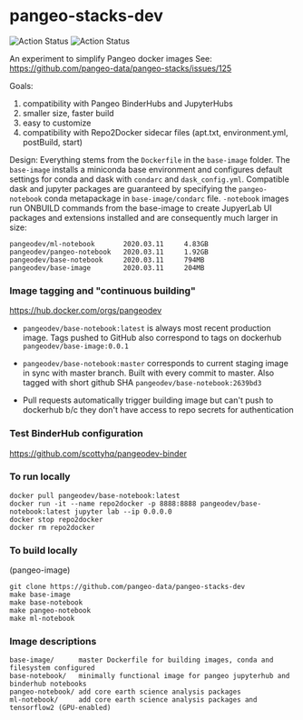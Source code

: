 # pangeo-stacks-dev

![Action Status](https://github.com/pangeo-data/pangeo-stacks-dev/workflows/Staging/badge.svg) ![Action Status](https://github.com/pangeo-data/pangeo-stacks-dev/workflows/Production/badge.svg)

An experiment to simplify Pangeo docker images
See: https://github.com/pangeo-data/pangeo-stacks/issues/125

Goals:
1) compatibility with Pangeo BinderHubs and JupyterHubs
2) smaller size, faster build
3) easy to customize
4) compatibility with Repo2Docker sidecar files (apt.txt, environment.yml, postBuild, start)

Design:
Everything stems from the `Dockerfile` in the `base-image` folder. The `base-image` installs a miniconda base environment and configures default settings for conda and dask with `condarc` and `dask_config.yml`. Compatible dask and jupyter packages are guaranteed by specifying the `pangeo-notebook` conda metapackage in `base-image/condarc` file. `-notebook` images run ONBUILD commands from the base-image to create JupyerLab UI packages and extensions installed and are consequently much larger in size:
```
pangeodev/ml-notebook       2020.03.11     4.83GB
pangeodev/pangeo-notebook   2020.03.11     1.92GB
pangeodev/base-notebook     2020.03.11     794MB
pangeodev/base-image        2020.03.11     204MB
```


### Image tagging and "continuous building"
https://hub.docker.com/orgs/pangeodev

* `pangeodev/base-notebook:latest` is always most recent production image. Tags pushed to GitHub also correspond to tags on dockerhub `pangeodev/base-image:0.0.1`

* `pangeodev/base-notebook:master` corresponds to current staging image in sync with master branch. Built with every commit to master. Also tagged with short github SHA `pangeodev/base-notebook:2639bd3`

* Pull requests automatically trigger building image but can't push to dockerhub b/c they don't have access to repo secrets for authentication

### Test BinderHub configuration
https://github.com/scottyhq/pangeodev-binder

### To run locally
```
docker pull pangeodev/base-notebook:latest
docker run -it --name repo2docker -p 8888:8888 pangeodev/base-notebook:latest jupyter lab --ip 0.0.0.0
docker stop repo2docker
docker rm repo2docker
```

### To build locally
(pangeo-image)
```
git clone https://github.com/pangeo-data/pangeo-stacks-dev
make base-image
make base-notebook
make pangeo-notebook
make ml-notebook
```


### Image descriptions
```
base-image/      master Dockerfile for building images, conda and filesystem configured
base-notebook/   minimally functional image for pangeo jupyterhub and binderhub notebooks
pangeo-notebook/ add core earth science analysis packages
ml-notebook/     add core earth science analysis packages and tensorflow2 (GPU-enabled)
```
